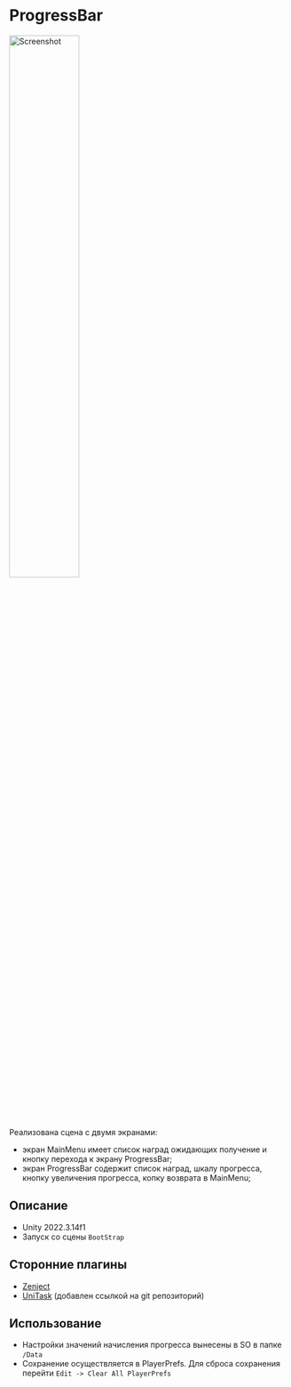 # ProgressBar

<img src="https://github.com/chexpk/ProgressBar/blob/main/Assets/Content/Screenshot.png" alt="Screenshot" style="width: 50%; height: auto;"/>

Реализована сцена с двумя экранами:
- экран MainMenu имеет список наград ожидающих получение и кнопку перехода к экрану ProgressBar;
- экран ProgressBar содержит список наград, шкалу прогресса, кнопку увеличения прогресса, копку возврата в MainMenu;

## Описание
- Unity 2022.3.14f1
- Запуск со сцены `BootStrap`

## Сторонние плагины
- [Zenject](https://github.com/modesttree/Zenject)
- [UniTask](https://github.com/Cysharp/UniTask) (добавлен ссылкой на git репозиторий)

## Использование
- Настройки значений начисления прогресса вынесены в SO в папке `/Data`
- Сохранение осуществляется в PlayerPrefs. Для сброса сохранения перейти `Edit -> Clear All PlayerPrefs`
